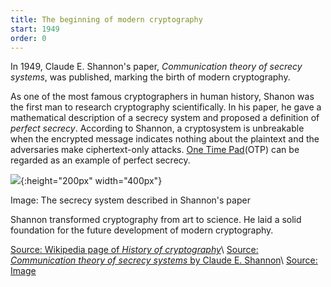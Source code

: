 ```yaml
---
title: The beginning of modern cryptography
start: 1949
order: 0
---
```


In 1949, Claude E. Shannon's paper, _Communication theory of secrecy systems_, was published, marking the birth of modern cryptography.

As one of the most famous cryptographers in human history, Shanon was the first man to research cryptography scientifically. In his paper, he gave a mathematical description of a secrecy system and proposed a definition of _perfect secrecy_. According to Shannon, a cryptosystem is unbreakable when the encrypted message indicates nothing about the plaintext and the adversaries make ciphertext-only attacks. [One Time Pad](https://en.wikipedia.org/wiki/One-time_pad)(OTP) can be regarded as an example of perfect secrecy.

![](https://www.researchgate.net/profile/Dirk-Baecker/publication/306143640/figure/fig2/AS:600487783038977@1520178852543/Shannons-schematic-of-a-general-secrecy-system.png){:height="200px" width="400px"}

Image: The secrecy system described in Shannon's paper

Shannon transformed cryptography from art to science. He laid a solid foundation for the future development of modern cryptography. 

[Source: Wikipedia page of _History of cryptography_](https://en.wikipedia.org/wiki/History_of_cryptography)\\
[Source: _Communication theory of secrecy systems_ by Claude E. Shannon](https://www.fil.univ-lille1.fr/~wegrzyno/portail/PAC/Doc/shannon1949.pdf)\\
[Source: Image](https://www.researchgate.net/profile/Dirk-Baecker/publication/306143640/figure/fig2/AS:600487783038977@1520178852543/Shannons-schematic-of-a-general-secrecy-system.png)

